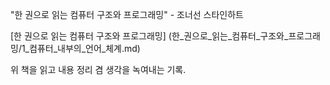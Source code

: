 "한 권으로 읽는 컴퓨터 구조와 프로그래밍" - 조너선 스타인하트

[한 권으로 읽는 컴퓨터 구조와 프로그래밍] (한_권으로_읽는_컴퓨터_구조와_프로그래밍/1_컴퓨터_내부의_언어_체계.md)

위 책을 읽고 내용 정리 겸 생각을 녹여내는 기록.